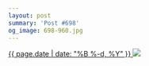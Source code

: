 ```yaml
---
layout: post
summary: 'Post #698'
og_image: 698-960.jpg
---
```


<p>
 <time>
  <a href="/698">
   {{ page.date | date: "%B %-d, %Y" }}
  </a>
 </time>
 <a href="/698">
  <img data-taken="9/3/2017" sizes="(min-width: 700px) 50vw, calc(100vw - 2rem)" src="{{ site.assets_url }}/698-480.jpg" srcset="{{ site.assets_url }}/698-240.jpg 240w, {{ site.assets_url }}/698-480.jpg 480w, {{ site.assets_url }}/698-720.jpg 720w, {{ site.assets_url }}/698-960.jpg 960w"/>
 </a>
</p>

